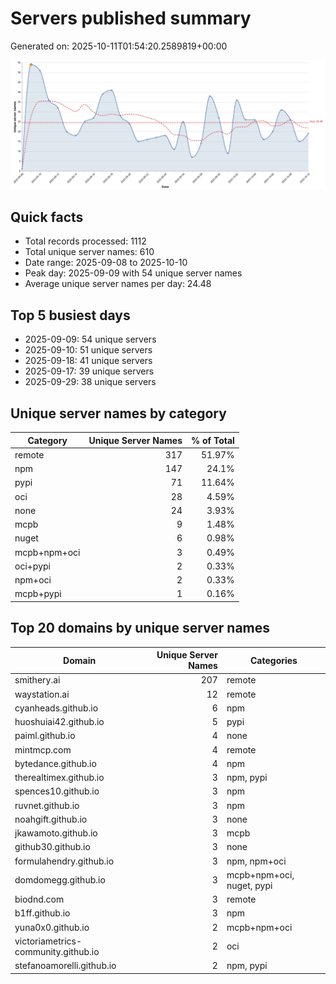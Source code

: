 # Servers published summary

Generated on: 2025-10-11T01:54:20.2589819+00:00

![Unique servers per day](servers-per-day.svg)

## Quick facts
- Total records processed: 1112
- Total unique server names: 610
- Date range: 2025-09-08 to 2025-10-10
- Peak day: 2025-09-09 with 54 unique server names
- Average unique server names per day: 24.48

## Top 5 busiest days
- 2025-09-09: 54 unique servers
- 2025-09-10: 51 unique servers
- 2025-09-18: 41 unique servers
- 2025-09-17: 39 unique servers
- 2025-09-29: 38 unique servers

## Unique server names by category

| Category | Unique Server Names | % of Total |
|----------|---------------------:|-----------:|
| remote | 317 | 51.97% |
| npm | 147 | 24.1% |
| pypi | 71 | 11.64% |
| oci | 28 | 4.59% |
| none | 24 | 3.93% |
| mcpb | 9 | 1.48% |
| nuget | 6 | 0.98% |
| mcpb+npm+oci | 3 | 0.49% |
| oci+pypi | 2 | 0.33% |
| npm+oci | 2 | 0.33% |
| mcpb+pypi | 1 | 0.16% |

## Top 20 domains by unique server names

| Domain | Unique Server Names | Categories |
|--------|---------------------:|------------|
| smithery.ai | 207 | remote |
| waystation.ai | 12 | remote |
| cyanheads.github.io | 6 | npm |
| huoshuiai42.github.io | 5 | pypi |
| paiml.github.io | 4 | none |
| mintmcp.com | 4 | remote |
| bytedance.github.io | 4 | npm |
| therealtimex.github.io | 3 | npm, pypi |
| spences10.github.io | 3 | npm |
| ruvnet.github.io | 3 | npm |
| noahgift.github.io | 3 | none |
| jkawamoto.github.io | 3 | mcpb |
| github30.github.io | 3 | none |
| formulahendry.github.io | 3 | npm, npm+oci |
| domdomegg.github.io | 3 | mcpb+npm+oci, nuget, pypi |
| biodnd.com | 3 | remote |
| b1ff.github.io | 3 | npm |
| yuna0x0.github.io | 2 | mcpb+npm+oci |
| victoriametrics-community.github.io | 2 | oci |
| stefanoamorelli.github.io | 2 | npm, pypi |
